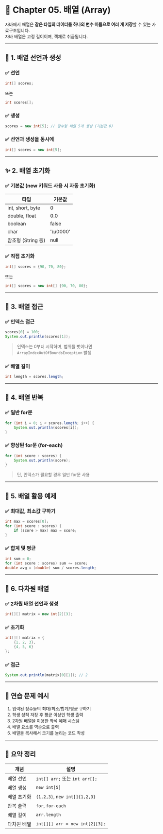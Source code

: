 
# 📘 Chapter 05. 배열 (Array)

자바에서 배열은 **같은 타입의 데이터를 하나의 변수 이름으로 여러 개 저장**할 수 있는 자료구조입니다.  
자바 배열은 고정 길이이며, 객체로 취급됩니다.

---

## 🧩 1. 배열 선언과 생성

### ✅ 선언
```java
int[] scores;
```

또는
```java
int scores[];
```

### ✅ 생성
```java
scores = new int[5]; // 정수형 배열 5개 생성 (기본값 0)
```

### ✅ 선언과 생성을 동시에
```java
int[] scores = new int[5];
```

---

## ✨ 2. 배열 초기화

### ✅ 기본값 (new 키워드 사용 시 자동 초기화)

| 타입 | 기본값 |
|------|--------|
| int, short, byte | 0 |
| double, float | 0.0 |
| boolean | false |
| char | '\u0000' |
| 참조형 (String 등) | null |

### ✅ 직접 초기화
```java
int[] scores = {90, 70, 80};
```

또는
```java
int[] scores = new int[] {90, 70, 80};
```

---

## 🔁 3. 배열 접근

### ✅ 인덱스 접근
```java
scores[0] = 100;
System.out.println(scores[1]);
```

> 인덱스는 0부터 시작하며, 범위를 벗어나면 `ArrayIndexOutOfBoundsException` 발생

### ✅ 배열 길이
```java
int length = scores.length;
```

---

## 🔁 4. 배열 반복

### ✅ 일반 for문
```java
for (int i = 0; i < scores.length; i++) {
    System.out.println(scores[i]);
}
```

### ✅ 향상된 for문 (for-each)
```java
for (int score : scores) {
    System.out.println(score);
}
```

> 단, 인덱스가 필요할 경우 일반 for문 사용

---

## 🧠 5. 배열 활용 예제

### ✅ 최대값, 최소값 구하기
```java
int max = scores[0];
for (int score : scores) {
    if (score > max) max = score;
}
```

### ✅ 합계 및 평균
```java
int sum = 0;
for (int score : scores) sum += score;
double avg = (double) sum / scores.length;
```

---

## 🧊 6. 다차원 배열

### ✅ 2차원 배열 선언과 생성
```java
int[][] matrix = new int[2][3];
```

### ✅ 초기화
```java
int[][] matrix = {
    {1, 2, 3},
    {4, 5, 6}
};
```

### ✅ 접근
```java
System.out.println(matrix[0][1]); // 2
```

---

## 🧪 연습 문제 예시

1. 입력된 정수들의 최대/최소/합계/평균 구하기
2. 학생 성적 저장 후 평균 이상인 학생 출력
3. 2차원 배열을 이용한 좌석 예매 시스템
4. 배열 요소를 역순으로 출력
5. 배열을 복사해서 크기를 늘리는 코드 작성

---

## 📌 요약 정리

| 개념 | 설명 |
|------|------|
| 배열 선언 | `int[] arr;` 또는 `int arr[];` |
| 배열 생성 | `new int[5]` |
| 배열 초기화 | `{1,2,3}`, `new int[]{1,2,3}` |
| 반복 출력 | `for`, `for-each` |
| 배열 길이 | `arr.length` |
| 다차원 배열 | `int[][] arr = new int[2][3];` |

